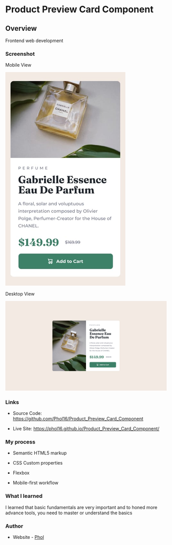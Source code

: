 # Product Preview Card Component

## Overview

Frontend web development

### Screenshot

Mobile View

<img src='./design/mobile-design.jpg' alt='Image'/>

Desktop View

<img src='./design/desktop-design.jpg' alt='Image'/>

### Links

- Source Code: https://github.com/Phol16/Product_Preview_Card_Component

- Live Site: https://phol16.github.io/Product_Preview_Card_Component/

### My process

- Semantic HTML5 markup

- CSS Custom properties

- Flexbox

- Mobile-first workflow


### What I learned

I learned that basic fundamentals are very important and to honed more advance tools, you need to master or understand the basics

### Author

- Website - [Phol](https://phol.vercel.app/)
